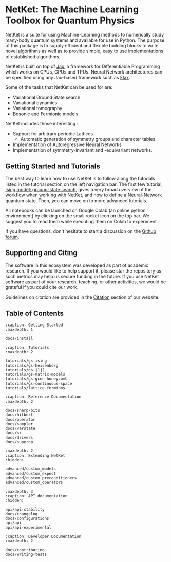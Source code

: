 # NetKet: The Machine Learning Toolbox for Quantum Physics

NetKet is a suite for using Machine-Learning methods to numerically study many-body quantum systems and available for use in Python.
The purpose of this package is to supply efficient and flexible building blocks to write novel algorithms as well as to provide simple, easy to use implementations of established algorithms.

NetKet is built on top of [Jax], a framework for Differentiable Programming which works on CPUs, GPUs and TPUs. Neural Network architectures can be specified using any Jax-based framework such as [Flax].

Some of the tasks that NetKet can be used for are:

 - Variational Ground State search
 - Variational dynamics
 - Variational tomography
 - Bosonic and Fermionic models

NetKet includes those interesting :

 - Support for arbitrary periodic Lattices
   - Automatic generation of symmetry groups and character tables
 - Implementation of Autoregressive Neural Networks
 - Implementation of symmetry-invariant and -equivariant networks.

## Getting Started and Tutorials

The best way to learn how to use NetKet is to follow along the tutorials listed in the tutorial section on the left navigation bar.
The first few tutorial, [Ising model: ground-state search](tutorials/gs-ising), gives a very broad overview of the workflow when working with NetKet, and how to define a Neural-Network quantum state.
Then, you can move on to more advanced tutorials.

All notebooks can be launched on Google Colab (an online python environment) by clicking on the small rocket icon on the top bar.
We suggest you to read them while executing them on Colab to experiment.

If you have questions, don't hesitate to start a discussion on the [Github forum](https://github.com/netket/netket/discussions).


## Supporting and Citing

The software in this ecosystem was developed as part of academic research.
If you would like to help support it, please star the repository as such metrics may help us secure funding in the future.
If you use NetKet software as part of your research, teaching, or other activities, we would be grateful if you could cite our work.

Guidelines on citation are provided in the [Citation](https://www.netket.org/citation) section of our website.

## Table of Contents

```{toctree}
:caption: Getting Started
:maxdepth: 1

docs/install
```   

```{toctree}
:caption: Tutorials
:maxdepth: 2

tutorials/gs-ising
tutorials/gs-heisenberg
tutorials/gs-j1j2
tutorials/gs-matrix-models
tutorials/gs-gcnn-honeycomb
tutorials/gs-continuous-space
tutorials/lattice-fermions
```   

```{toctree}
:caption: Reference Documentation
:maxdepth: 2

docs/sharp-bits
docs/hilbert
docs/operator
docs/sampler
docs/varstate
docs/sr
docs/drivers
docs/superop
```

```{toctree}
:maxdepth: 2
:caption: Extending NetKet
:hidden:

advanced/custom_models
advanced/custom_expect
advanced/custom_preconditioners
advanced/custom_operators
```

```{toctree}
:maxdepth: 3
:caption: API documentation
:hidden:

api/api-stability
docs/changelog
docs/configurations
api/api
api/api-experimental
```

```{toctree}
:caption: Developer Documentation
:maxdepth: 2

docs/contributing
docs/writing-tests
```


[Jax]: https://jax.readthedocs.com "Jax"
[Flax]: https://flax.readthedocs.com "Flax"
[Optax]: https://optax.readthedocs.com "Optax"
